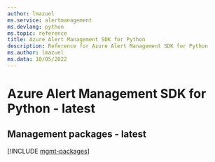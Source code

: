```yaml
---
author: lmazuel
ms.service: alertmanagement
ms.devlang: python
ms.topic: reference
title: Azure Alert Management SDK for Python
description: Reference for Azure Alert Management SDK for Python
ms.author: lmazuel
ms.data: 10/05/2022
---
```

# Azure Alert Management SDK for Python - latest

## Management packages - latest
[!INCLUDE [mgmt-packages](alert-management-mgmt-index.md)]